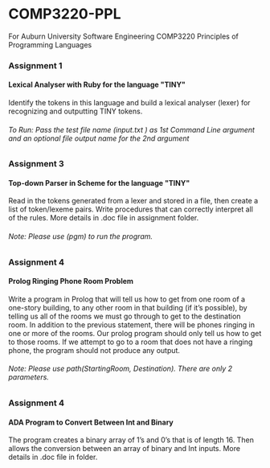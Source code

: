 # COMP3220-PPL
For Auburn University Software Engineering COMP3220 Principles of Programming Languages

### Assignment 1
#### Lexical Analyser with Ruby for the language "TINY"
Identify the tokens in this language and build a lexical analyser (lexer) for recognizing and outputting TINY tokens.
###### To Run: Pass the test file name (input.txt ) as 1st Command Line argument and an optional file output name for the 2nd argument

### Assignment 3
#### Top-down Parser in Scheme for the language "TINY"
Read in the tokens generated from a lexer and stored in a file, then create a list of token/lexeme pairs. Write procedures that can correctly interpret all of the rules. More details in .doc file in assignment folder.
###### Note: Please use (pgm) to run the program.

### Assignment 4
#### Prolog Ringing Phone Room Problem
Write a program in Prolog that will tell us how to get from one room of a one-story building, to any other room in that building (if it’s possible), by telling us all of the rooms we must go through to get to the destination room. In addition to the previous statement, there will be phones ringing in one or more of the rooms. Our prolog program should only tell us how to get to those rooms. If we attempt to go to a room that does not have a ringing phone, the program should not produce any output. 
###### Note: Please use path(StartingRoom, Destination). There are only 2 parameters.

### Assignment 4
#### ADA Program to Convert Between Int and Binary
The program creates a binary array of 1’s and 0’s that is of length 16. Then allows the conversion between an array of binary and Int inputs. More details in .doc file in folder.
